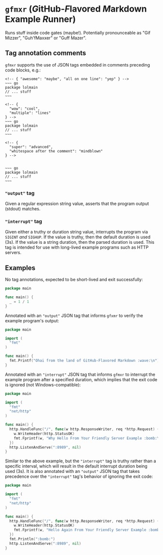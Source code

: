 # `gfmxr` (<em>G</em>itHub-<em>F</em>lavored <em>M</em>arkdown E<em>x</em>ample <em>R</em>unner)

Runs stuff inside code gates (maybe!).  Potentially pronounceable as "Gif
Mizzer", "Guh'fMaxxer" or "Guff Mazer".

## Tag annotation comments

`gfmxr` supports the use of JSON tags embedded in comments preceding code
blocks, e.g.:

```
<!-- { "awesome": "maybe", "all on one line": "yep" } -->
~~~ go
package lolmain
// ... stuff
~~~
```

```
<!-- {
  "wow": "cool",
  "multiple": "lines"
} -->
~~~ go
package lolmain
// ... stuff
~~~
```

```
<!-- {
  "super": "advanced",
  "whitespace after the comment": "mindblown"
} -->


~~~ go
package lolmain
// ... stuff
~~~
```

### `"output"` tag

Given a regular expression string value, asserts that the program output
(stdout) matches.

### `"interrupt"` tag

Given either a truthy or duration string value, interrupts the program via
`SIGINT` *and* `SIGHUP`.  If the value is truthy, then the default duration is
used (3s).  If the value is a string duration, then the parsed duration is used.
This tag is intended for use with long-lived example programs such as HTTP
servers.

## Examples

No tag annotations, expected to be short-lived and exit successfully:

``` go
package main

func main() {
  _ = 1 / 1
}
```

Annotated with an `"output"` JSON tag that informs `gfxmr` to verify the example
program's output:

<!-- {
  "output": "Ohai from.*:wave:"
} -->

``` go
package main

import (
  "fmt"
)

func main() {
  fmt.Printf("Ohai from the land of GitHub-Flavored Markdown :wave:\n")
}
```

Annotated with an `"interrupt"` JSON tag that informs `gfmxr` to interrupt the
example program after a specified duration, which implies that the exit code is
ignored (not Windows-compatible):

<!-- { "interrupt": "1s" } -->
``` go
package main

import (
  "fmt"
  "net/http"
)

func main() {
  http.HandleFunc("/", func(w http.ResponseWriter, req *http.Request) {
    w.WriteHeader(http.StatusOK)
    fmt.Fprintf(w, "Why Hello From Your Friendly Server Example :bomb:\n")
  })
  http.ListenAndServe(":8989", nil)
}
```

Similar to the above example, but the `"interrupt"` tag is truthy rather than a
specific interval, which will result in the default interrupt duration being
used (3s).  It is also annotated with an `"output"` JSON tag that takes
precedence over the `"interrupt"` tag's behavior of ignoring the exit code:

<!-- {
  "interrupt": true,
  "output": ":bomb:"
} -->
``` go
package main

import (
  "fmt"
  "net/http"
)

func main() {
  http.HandleFunc("/", func(w http.ResponseWriter, req *http.Request) {
    w.WriteHeader(http.StatusOK)
    fmt.Fprintf(w, "Hello Again From Your Friendly Server Example :bomb:\n")
  })
  fmt.Println(":bomb:")
  http.ListenAndServe(":8989", nil)
}
```
